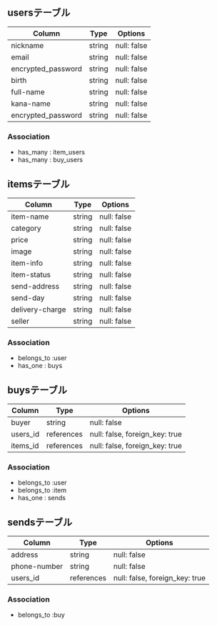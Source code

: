 ## usersテーブル

| Column                 | Type   | Options     |
| ------------------     | ------ | ----------- |
| nickname               | string | null: false |
| email                  | string | null: false |
| encrypted_password     | string | null: false |
| birth                  | string | null: false |
| full-name              | string | null: false |
| kana-name              | string | null: false |
| encrypted_password     | string | null: false |

### Association

- has_many : item_users
- has_many : buy_users

## itemsテーブル

| Column                  | Type   | Options     |
| ----------------------- | ------ | ----------- |
| item-name               | string | null: false |
| category                | string | null: false |
| price                   | string | null: false |
| image                   | string | null: false |
| item-info               | string | null: false |
| item-status             | string | null: false |
| send-address            | string | null: false |
| send-day                | string | null: false |
| delivery-charge         | string | null: false |
| seller                  | string | null: false |

### Association

- belongs_to :user
- has_one : buys

## buysテーブル

| Column                  | Type       | Options                        |
| ----------------------- | ---------- | ------------------------------ |
| buyer                   | string     | null: false                    |
| users_id                | references | null: false, foreign_key: true |
| items_id                | references | null: false, foreign_key: true |

### Association

- belongs_to :user
- belongs_to :item
- has_one : sends


## sendsテーブル

| Column                  | Type       | Options                        |
| ----------------------- | ---------- | ------------------------------ |
| address                 | string     | null: false                    |
| phone-number             | string    | null: false                    |
| users_id                | references | null: false, foreign_key: true |

### Association

- belongs_to :buy